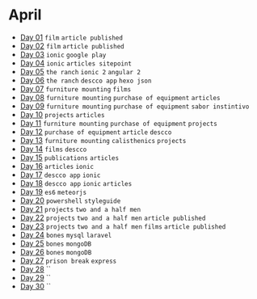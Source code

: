 # April

- [Day 01](04-01-2016.md) `film` `article published`
- [Day 02](04-02-2016.md) `film` `article published`
- [Day 03](04-03-2016.md) `ionic` `google play`
- [Day 04](04-04-2016.md) `ionic` `articles sitepoint`
- [Day 05](04-05-2016.md) `the ranch` `ionic 2` `angular 2`
- [Day 06](04-06-2016.md) `the ranch` `descco app` `hexo json`
- [Day 07](04-07-2016.md) `furniture mounting` `films`
- [Day 08](04-08-2016.md) `furniture mounting` `purchase of equipment` `articles`
- [Day 09](04-09-2016.md) `furniture mounting` `purchase of equipment` `sabor instintivo`
- [Day 10](04-10-2016.md) `projects` `articles`
- [Day 11](04-11-2016.md) `furniture mounting` `purchase of equipment` `projects`
- [Day 12](04-12-2016.md) `purchase of equipment` `article` `descco`
- [Day 13](04-13-2016.md) `furniture mounting` `calisthenics` `projects`
- [Day 14](04-14-2016.md) `films` `descco`
- [Day 15](04-15-2016.md) `publications` `articles`
- [Day 16](04-16-2016.md) `articles` `ionic`
- [Day 17](04-17-2016.md) `descco app` `ionic`
- [Day 18](04-18-2016.md) `descco app` `ionic` `articles`
- [Day 19](04-19-2016.md) `es6` `meteorjs`
- [Day 20](04-20-2016.md) `powershell` `styleguide`
- [Day 21](04-21-2016.md) `projects` `two and a half men`
- [Day 22](04-22-2016.md) `projects` `two and a half men` `article published`
- [Day 23](04-23-2016.md) `projects` `two and a half men` `films` `article published`
- [Day 24](04-24-2016.md) `bones` `mysql` `laravel`
- [Day 25](04-25-2016.md) `bones` `mongoDB`
- [Day 26](04-26-2016.md) `bones` `mongoDB`
- [Day 27](04-27-2016.md) `prison break` `express`
- [Day 28](04-28-2016.md) ``
- [Day 29](04-29-2016.md) ``
- [Day 30](04-30-2016.md) ``
